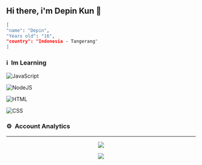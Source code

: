 
## Hi there, i'm Depin Kun 👋

```bash
[
"name": "Depin",
"Years old": "16",
"country": "Indonesia - Tangerang"
]
```

### ℹ &nbsp;Im Learning

  ![JavaScript](https://img.shields.io/badge/JavaScript-323330?style=for-the-badge&logo=javascript&logoColor=F7DF1E)

  ![NodeJS](https://img.shields.io/badge/Node.js-43853D?style=for-the-badge&logo=node.js&logoColor=white)

  ![HTML](https://img.shields.io/badge/HTML-323330?style=for-the-badge&logo=html5)

  ![CSS](https://img.shields.io/badge/CSS-323330?style=for-the-badge&logo=css3)

### ⚙ &nbsp;Account Analytics

---

<p align="center">
  <a href="https://github.com/DEPINxMEQ"><img src="https://github-readme-stats.vercel.app/api?username=WhyDepin&theme=tokyonight&show_icons=true" /></a>
  </p>
<p align="center">
  <a href="[[https://github.com/WhyDepin](https://github.com/WhyDepin)](https://github.com/WhyDepin)"><img src="https://github-readme-stats.vercel.app/api/top-langs?username=WhyDepin&theme=tokyonight&layout=compact" /></a>
  </p>
